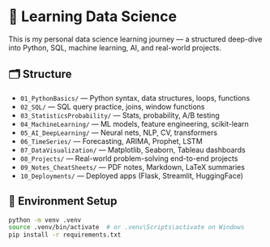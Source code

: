 # 🧠 Learning Data Science

This is my personal data science learning journey — a structured deep-dive into Python, SQL, machine learning, AI, and real-world projects.

## 🗂️ Structure

- `01_PythonBasics/` — Python syntax, data structures, loops, functions
- `02_SQL/` — SQL query practice, joins, window functions
- `03_StatisticsProbability/` — Stats, probability, A/B testing
- `04_MachineLearning/` — ML models, feature engineering, scikit-learn
- `05_AI_DeepLearning/` — Neural nets, NLP, CV, transformers
- `06_TimeSeries/` — Forecasting, ARIMA, Prophet, LSTM
- `07_DataVisualization/` — Matplotlib, Seaborn, Tableau dashboards
- `08_Projects/` — Real-world problem-solving end-to-end projects
- `09_Notes_CheatSheets/` — PDF notes, Markdown, LaTeX summaries
- `10_Deployments/` — Deployed apps (Flask, Streamlit, HuggingFace)

## 🧪 Environment Setup

```bash
python -m venv .venv
source .venv/bin/activate  # or .venv\Scripts\activate on Windows
pip install -r requirements.txt

